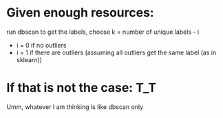 # Given enough resources:

run dbscan to get the labels, choose k = number of unique labels - i
- i = 0 if no outliers
- i = 1 if there are outliers (assuming all outliers get the same label (as in sklearn))

# If that is not the case: T_T

Umm, whatever I am thinking is like dbscan only

